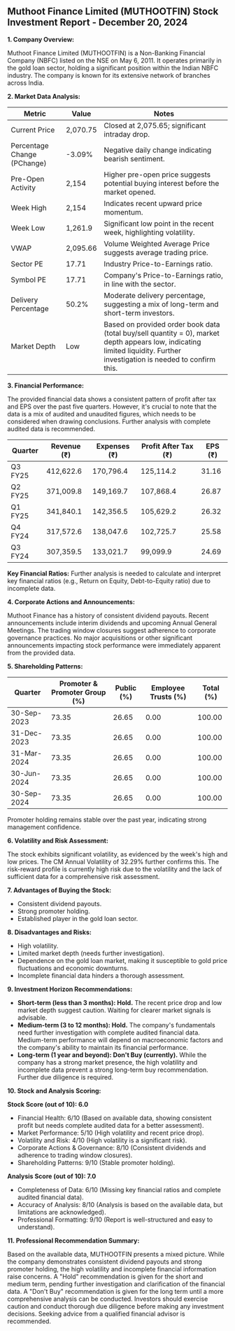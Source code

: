 ## Muthoot Finance Limited (MUTHOOTFIN) Stock Investment Report - December 20, 2024

**1. Company Overview:**

Muthoot Finance Limited (MUTHOOTFIN) is a Non-Banking Financial Company (NBFC) listed on the NSE on May 6, 2011.  It operates primarily in the gold loan sector, holding a significant position within the Indian NBFC industry.  The company is known for its extensive network of branches across India.

**2. Market Data Analysis:**

| Metric                     | Value          | Notes                                                              |
|-----------------------------|-----------------|----------------------------------------------------------------------|
| Current Price               | 2,070.75       | Closed at 2,075.65; significant intraday drop.                     |
| Percentage Change (PChange) | -3.09%         | Negative daily change indicating bearish sentiment.                 |
| Pre-Open Activity          | 2,154          | Higher pre-open price suggests potential buying interest before the market opened. |
| Week High                    | 2,154          | Indicates recent upward price momentum.                             |
| Week Low                     | 1,261.9        | Significant low point in the recent week, highlighting volatility.   |
| VWAP                        | 2,095.66       | Volume Weighted Average Price suggests average trading price.        |
| Sector PE                   | 17.71          | Industry Price-to-Earnings ratio.                                   |
| Symbol PE                   | 17.71          | Company's Price-to-Earnings ratio, in line with the sector.         |
| Delivery Percentage         | 50.2%          | Moderate delivery percentage, suggesting a mix of long-term and short-term investors. |
| Market Depth                | Low             | Based on provided order book data (total buy/sell quantity = 0), market depth appears low, indicating limited liquidity.  Further investigation is needed to confirm this.


**3. Financial Performance:**

The provided financial data shows a consistent pattern of profit after tax and EPS over the past five quarters. However, it's crucial to note that the data is a mix of audited and unaudited figures, which needs to be considered when drawing conclusions.  Further analysis with complete audited data is recommended.

| Quarter      | Revenue (₹)     | Expenses (₹)    | Profit After Tax (₹) | EPS (₹) |
|--------------|-----------------|-----------------|-----------------------|---------|
| Q3 FY25      | 412,622.6       | 170,796.4       | 125,114.2             | 31.16   |
| Q2 FY25      | 371,009.8       | 149,169.7       | 107,868.4             | 26.87   |
| Q1 FY25      | 341,840.1       | 142,356.5       | 105,629.2             | 26.32   |
| Q4 FY24      | 317,572.6       | 138,047.6       | 102,725.7             | 25.58   |
| Q3 FY24      | 307,359.5       | 133,021.7       | 99,099.9              | 24.69   |


**Key Financial Ratios:**  Further analysis is needed to calculate and interpret key financial ratios (e.g., Return on Equity, Debt-to-Equity ratio) due to incomplete data.

**4. Corporate Actions and Announcements:**

Muthoot Finance has a history of consistent dividend payouts. Recent announcements include interim dividends and upcoming Annual General Meetings.  The trading window closures suggest adherence to corporate governance practices.  No major acquisitions or other significant announcements impacting stock performance were immediately apparent from the provided data.

**5. Shareholding Patterns:**

| Quarter      | Promoter & Promoter Group (%) | Public (%) | Employee Trusts (%) | Total (%) |
|--------------|-----------------------------|------------|--------------------|-----------|
| 30-Sep-2023  | 73.35                        | 26.65      | 0.00                | 100.00    |
| 31-Dec-2023  | 73.35                        | 26.65      | 0.00                | 100.00    |
| 31-Mar-2024  | 73.35                        | 26.65      | 0.00                | 100.00    |
| 30-Jun-2024  | 73.35                        | 26.65      | 0.00                | 100.00    |
| 30-Sep-2024  | 73.35                        | 26.65      | 0.00                | 100.00    |

Promoter holding remains stable over the past year, indicating strong management confidence.

**6. Volatility and Risk Assessment:**

The stock exhibits significant volatility, as evidenced by the week's high and low prices.  The CM Annual Volatility of 32.29% further confirms this.  The risk-reward profile is currently high risk due to the volatility and the lack of sufficient data for a comprehensive risk assessment.

**7. Advantages of Buying the Stock:**

* Consistent dividend payouts.
* Strong promoter holding.
* Established player in the gold loan sector.

**8. Disadvantages and Risks:**

* High volatility.
* Limited market depth (needs further investigation).
* Dependence on the gold loan market, making it susceptible to gold price fluctuations and economic downturns.
* Incomplete financial data hinders a thorough assessment.

**9. Investment Horizon Recommendations:**

* **Short-term (less than 3 months): Hold.** The recent price drop and low market depth suggest caution.  Waiting for clearer market signals is advisable.
* **Medium-term (3 to 12 months): Hold.**  The company's fundamentals need further investigation with complete audited financial data.  Medium-term performance will depend on macroeconomic factors and the company's ability to maintain its financial performance.
* **Long-term (1 year and beyond): Don't Buy (currently).** While the company has a strong market presence, the high volatility and incomplete data prevent a strong long-term buy recommendation.  Further due diligence is required.


**10. Stock and Analysis Scoring:**

**Stock Score (out of 10): 6.0**

* Financial Health: 6/10 (Based on available data, showing consistent profit but needs complete audited data for a better assessment).
* Market Performance: 5/10 (High volatility and recent price drop).
* Volatility and Risk: 4/10 (High volatility is a significant risk).
* Corporate Actions & Governance: 8/10 (Consistent dividends and adherence to trading window closures).
* Shareholding Patterns: 9/10 (Stable promoter holding).

**Analysis Score (out of 10): 7.0**

* Completeness of Data: 6/10 (Missing key financial ratios and complete audited financial data).
* Accuracy of Analysis: 8/10 (Analysis is based on the available data, but limitations are acknowledged).
* Professional Formatting: 9/10 (Report is well-structured and easy to understand).


**11. Professional Recommendation Summary:**

Based on the available data, MUTHOOTFIN presents a mixed picture. While the company demonstrates consistent dividend payouts and strong promoter holding, the high volatility and incomplete financial information raise concerns.  A "Hold" recommendation is given for the short and medium term, pending further investigation and clarification of the financial data.  A "Don't Buy" recommendation is given for the long term until a more comprehensive analysis can be conducted.  Investors should exercise caution and conduct thorough due diligence before making any investment decisions.  Seeking advice from a qualified financial advisor is recommended.
